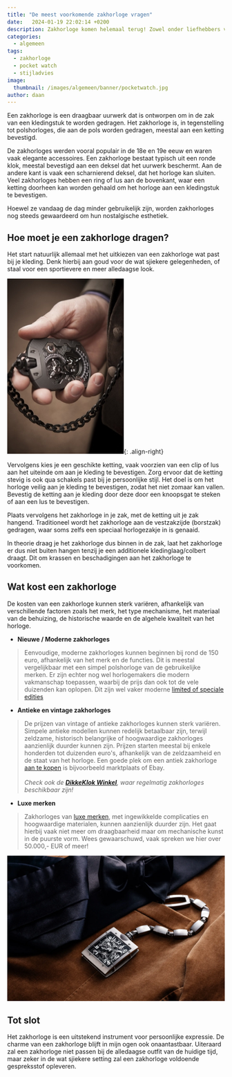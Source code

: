 ```yaml
---
title: "De meest voorkomende zakhorloge vragen"
date:   2024-01-19 22:02:14 +0200
description: Zakhorloge komen helemaal terug! Zowel onder liefhebbers van polshorloges als onder de gewone mens. Heb jij er al een, of twijfel je over de aanschaf? Lees hier het antwoord op de meest voorkomende zakhorloge vragen en tips voor het aankopen van je eerste zakhorloge!
categories:
  - algemeen
tags:
  - zakhorloge
  - pocket watch
  - stijladvies
image: 
  thumbnail: /images/algemeen/banner/pocketwatch.jpg
author: daan
---
```

Een zakhorloge is een draagbaar uurwerk dat is ontworpen om in de zak van een kledingstuk te worden gedragen. Het zakhorloge is, in tegenstelling tot polshorloges, die aan de pols worden gedragen, meestal aan een ketting bevestigd. 

De zakhorloges werden vooral populair in de 18e en 19e eeuw en waren vaak elegante accessoires. Een zakhorloge bestaat typisch uit een ronde klok, meestal bevestigd aan een deksel dat het uurwerk beschermt. Aan de andere kant is vaak een scharnierend deksel, dat het horloge kan sluiten. Veel zakhorloges hebben een ring of lus aan de bovenkant, waar een ketting doorheen kan worden gehaald om het horloge aan een kledingstuk te bevestigen.

Hoewel ze vandaag de dag minder gebruikelijk zijn, worden zakhorloges nog steeds gewaardeerd om hun nostalgische esthetiek.

## Hoe moet je een zakhorloge dragen?
Het start natuurlijk allemaal met het uitkiezen van een zakhorloge wat past bij je kleding. Denk hierbij aan goud voor de wat sjiekere gelegenheden, of staal voor een sportievere en meer alledaagse look.

![UR-1001 Zeit Device pocket watch](/images/horloges/urwerk/ur-1001_te.jpg){: .align-right}

Vervolgens kies je een geschikte ketting, vaak voorzien van een clip of lus aan het uiteinde om aan je kleding te bevestigen. Zorg ervoor dat de ketting stevig is ook qua schakels past bij je persoonlijke stijl. Het doel is om het horloge veilig aan je kleding te bevestigen, zodat het niet zomaar kan vallen. Bevestig de ketting aan je kleding door deze door een knoopsgat te steken of aan een lus te bevestigen. 

Plaats vervolgens het zakhorloge in je zak, met de ketting uit je zak hangend. Traditioneel wordt het zakhorloge aan de vestzakzijde (borstzak) gedragen, waar soms zelfs een speciaal horlogezakje in is genaaid.

In theorie draag je het zakhorloge dus binnen in de zak, laat het zakhorloge er dus niet buiten hangen tenzij je een additionele kledinglaag/colbert draagt. Dit om krassen en beschadigingen aan het zakhorloge te voorkomen. 

## Wat kost een zakhorloge
De kosten van een zakhorloge kunnen sterk variëren, afhankelijk van verschillende factoren zoals het merk, het type mechanisme, het materiaal van de behuizing, de historische waarde en de algehele kwaliteit van het horloge. 


* **Nieuwe / Moderne zakhorloges**
> Eenvoudige, moderne zakhorloges kunnen beginnen bij rond de 150 euro, afhankelijk van het merk en de functies. Dit is meestal vergelijkbaar met een simpel polshorloge van de gebruikelijke merken. Er zijn echter nog wel horlogemakers die modern vakmanschap toepassen, waarbij de prijs dan ook tot de vele duizenden kan oplopen. Dit zijn wel vaker moderne [limited of speciale edities](/algemeen/limited-en-special-editions)

* **Antieke en vintage zakhorloges**
> De prijzen van vintage of antieke zakhorloges kunnen sterk variëren. Simpele antieke modellen kunnen redelijk betaalbaar zijn, terwijl zeldzame, historisch belangrijke of hoogwaardige zakhorloges aanzienlijk duurder kunnen zijn. Prijzen starten meestal bij enkele honderden tot duizenden euro's, afhankelijk van de zeldzaamheid en de staat van het horloge. Een goede plek om een antiek zakhorloge [aan te kopen](algemeen/waar-koop-je-een-horloge) is bijvoorbeeld marktplaats of Ebay. \
 \
_Check ook de [**DikkeKlok Winkel**](https://dikkeklok.nl/winkel), waar regelmatig zakhorloges beschikbaar zijn!_

* **Luxe merken**
> Zakhorloges van [luxe merken](/algemeen/zustermerken), met ingewikkelde complicaties en hoogwaardige materialen, kunnen aanzienlijk duurder zijn. Het gaat hierbij vaak niet meer om draagbaarheid maar om mechanische kunst in de puurste vorm. Wees gewaarschuwd, vaak spreken we hier over 50.000,- EUR of meer!

![Richard Mille pocket watch](/images/horloges/richard-mille/pocket-watch.webp)

## Tot slot
Het zakhorloge is een uitstekend instrument voor persoonlijke expressie. De charme van een zakhorloge blijft in mijn ogen ook onaantastbaar. Uiteraard zal een zakhorloge niet passen bij de alledaagse outfit van de huidige tijd, maar zeker in de wat sjiekere setting zal een zakhorloge voldoende gespreksstof opleveren.